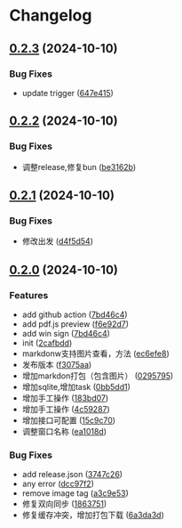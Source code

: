 # Changelog

## [0.2.3](https://github.com/liuhuapiaoyuan/MinerU-PDFScanner/compare/v0.2.2...v0.2.3) (2024-10-10)


### Bug Fixes

* update trigger ([647e415](https://github.com/liuhuapiaoyuan/MinerU-PDFScanner/commit/647e4150cafbd7b266519b6548e5414238580b69))

## [0.2.2](https://github.com/liuhuapiaoyuan/MinerU-PDFScanner/compare/v0.2.1...v0.2.2) (2024-10-10)


### Bug Fixes

* 调整release,修复bun ([be3162b](https://github.com/liuhuapiaoyuan/MinerU-PDFScanner/commit/be3162b53b58dabb5f4965932fd7900184a4837a))

## [0.2.1](https://github.com/liuhuapiaoyuan/MinerU-PDFScanner/compare/v0.2.0...v0.2.1) (2024-10-10)


### Bug Fixes

* 修改出发 ([d4f5d54](https://github.com/liuhuapiaoyuan/MinerU-PDFScanner/commit/d4f5d54ecf87228749f27ddbb29f270d39c4499e))

## [0.2.0](https://github.com/liuhuapiaoyuan/MinerU-PDFScanner/compare/v0.1.0...v0.2.0) (2024-10-10)


### Features

* add github action ([7bd46c4](https://github.com/liuhuapiaoyuan/MinerU-PDFScanner/commit/7bd46c4ffbbd86b450f7f2182aae61a839842490))
* add pdf.js preview ([f6e92d7](https://github.com/liuhuapiaoyuan/MinerU-PDFScanner/commit/f6e92d76d81259011cd6854be3ea8a174e6bb8b8))
* add win sign ([7bd46c4](https://github.com/liuhuapiaoyuan/MinerU-PDFScanner/commit/7bd46c4ffbbd86b450f7f2182aae61a839842490))
* init ([2cafbdd](https://github.com/liuhuapiaoyuan/MinerU-PDFScanner/commit/2cafbdd35af9f346ae31985135d669fa3958c366))
* markdonw支持图片查看，方法 ([ec6efe8](https://github.com/liuhuapiaoyuan/MinerU-PDFScanner/commit/ec6efe8d4631cbd672d914715b092e9796e0af62))
* 发布版本 ([f3075aa](https://github.com/liuhuapiaoyuan/MinerU-PDFScanner/commit/f3075aa16aa816a5be70ba8eedc54d6677992683))
* 增加markdon打包（包含图片） ([0295795](https://github.com/liuhuapiaoyuan/MinerU-PDFScanner/commit/02957950f0e52d6d6864a580fe16a7ab67297d6b))
* 增加sqlite,增加task ([0bb5dd1](https://github.com/liuhuapiaoyuan/MinerU-PDFScanner/commit/0bb5dd1b23537aa98fd30ae12f24ee5cbd2f7077))
* 增加手工操作 ([183bd07](https://github.com/liuhuapiaoyuan/MinerU-PDFScanner/commit/183bd07e7b07e709335e3db8251e73bd22b78409))
* 增加手工操作 ([4c59287](https://github.com/liuhuapiaoyuan/MinerU-PDFScanner/commit/4c592875e273a012c914d0dfcb9fa0ad4e4e5141))
* 增加接口可配置 ([15c9c70](https://github.com/liuhuapiaoyuan/MinerU-PDFScanner/commit/15c9c7098d86e17cdc419d1dd4c66e18cddd67a2))
* 调整窗口名称 ([ea1018d](https://github.com/liuhuapiaoyuan/MinerU-PDFScanner/commit/ea1018d2a7bfb2e3e8cea3a0f8a631f9ba51d088))


### Bug Fixes

* add release.json ([3747c26](https://github.com/liuhuapiaoyuan/MinerU-PDFScanner/commit/3747c265a95ed8560745a4cfb5a25c688f1b9e7c))
* any error ([dcc97f2](https://github.com/liuhuapiaoyuan/MinerU-PDFScanner/commit/dcc97f21090fc5f72a2496b8de5f8f84553633fc))
* remove image tag ([a3c9e53](https://github.com/liuhuapiaoyuan/MinerU-PDFScanner/commit/a3c9e537c72683a27af7d3319978c922961d49ca))
* 修复双向同步 ([1863751](https://github.com/liuhuapiaoyuan/MinerU-PDFScanner/commit/1863751089ce65b33544c34ad7bfe65d3f153c16))
* 修复缓存冲突，增加打包下载 ([6a3da3d](https://github.com/liuhuapiaoyuan/MinerU-PDFScanner/commit/6a3da3d348cb860ad7c3c4604e0f2287b0b9e5ce))

